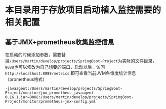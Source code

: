 # 本目录用于存放项目启动植入监控需要的相关配置

## 基于JMX+prometheus收集监控信息

在启动的时候添加参数，需要替换`/Users/martin/develop/projects/SpringBoot-Project`为实际的文件目录，
`8088`也可以修改为自己想要的端口，启动以后，访问 `http://localhost:8088/metrics` 即可查看当前JVM各维度统计信息（prometheus格式）

```
-javaagent:/Users/martin/develop/projects/SpringBoot-Project/monitor/jmx_prometheus_javaagent-0.16.1.jar=8088:/Users/martin/develop/projects/SpringBoot-Project/monitor/prometheus-jmx-config.yml
```